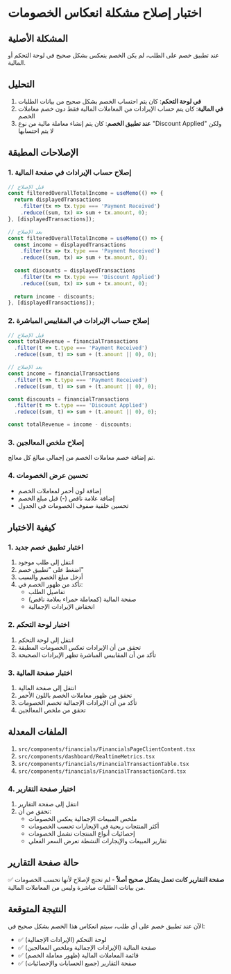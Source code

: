 # اختبار إصلاح مشكلة انعكاس الخصومات

## المشكلة الأصلية
عند تطبيق خصم على الطلب، لم يكن الخصم ينعكس بشكل صحيح في لوحة التحكم أو المالية.

## التحليل
1. **في لوحة التحكم**: كان يتم احتساب الخصم بشكل صحيح من بيانات الطلبات
2. **في المالية**: كان يتم حساب الإيرادات من المعاملات المالية فقط دون خصم معاملات الخصم
3. **عند تطبيق الخصم**: كان يتم إنشاء معاملة مالية من نوع "Discount Applied" ولكن لا يتم احتسابها

## الإصلاحات المطبقة

### 1. إصلاح حساب الإيرادات في صفحة المالية
```typescript
// قبل الإصلاح
const filteredOverallTotalIncome = useMemo(() => {
  return displayedTransactions 
    .filter(tx => tx.type === 'Payment Received')
    .reduce((sum, tx) => sum + tx.amount, 0);
}, [displayedTransactions]);

// بعد الإصلاح
const filteredOverallTotalIncome = useMemo(() => {
  const income = displayedTransactions 
    .filter(tx => tx.type === 'Payment Received')
    .reduce((sum, tx) => sum + tx.amount, 0);
  
  const discounts = displayedTransactions 
    .filter(tx => tx.type === 'Discount Applied')
    .reduce((sum, tx) => sum + tx.amount, 0);
  
  return income - discounts;
}, [displayedTransactions]);
```

### 2. إصلاح حساب الإيرادات في المقاييس المباشرة
```typescript
// قبل الإصلاح
const totalRevenue = financialTransactions
  .filter(t => t.type === 'Payment Received')
  .reduce((sum, t) => sum + (t.amount || 0), 0);

// بعد الإصلاح
const income = financialTransactions
  .filter(t => t.type === 'Payment Received')
  .reduce((sum, t) => sum + (t.amount || 0), 0);

const discounts = financialTransactions
  .filter(t => t.type === 'Discount Applied')
  .reduce((sum, t) => sum + (t.amount || 0), 0);

const totalRevenue = income - discounts;
```

### 3. إصلاح ملخص المعالجين
تم إضافة خصم معاملات الخصم من إجمالي مبالغ كل معالج.

### 4. تحسين عرض الخصومات
- إضافة لون أحمر لمعاملات الخصم
- إضافة علامة ناقص (-) قبل مبلغ الخصم
- تحسين خلفية صفوف الخصومات في الجدول

## كيفية الاختبار

### 1. اختبار تطبيق خصم جديد
1. انتقل إلى طلب موجود
2. اضغط على "تطبيق خصم"
3. أدخل مبلغ الخصم والسبب
4. تأكد من ظهور الخصم في:
   - تفاصيل الطلب
   - صفحة المالية (كمعاملة حمراء بعلامة ناقص)
   - انخفاض الإيرادات الإجمالية

### 2. اختبار لوحة التحكم
1. انتقل إلى لوحة التحكم
2. تحقق من أن الإيرادات تعكس الخصومات المطبقة
3. تأكد من أن المقاييس المباشرة تظهر الإيرادات الصحيحة

### 3. اختبار صفحة المالية
1. انتقل إلى صفحة المالية
2. تحقق من ظهور معاملات الخصم باللون الأحمر
3. تأكد من أن الإيرادات الإجمالية تخصم الخصومات
4. تحقق من ملخص المعالجين

## الملفات المعدلة
1. `src/components/financials/FinancialsPageClientContent.tsx`
2. `src/components/dashboard/RealtimeMetrics.tsx`
3. `src/components/financials/FinancialTransactionTable.tsx`
4. `src/components/financials/FinancialTransactionCard.tsx`

### 4. اختبار صفحة التقارير
1. انتقل إلى صفحة التقارير
2. تحقق من أن:
   - ملخص المبيعات الإجمالية يعكس الخصومات
   - أكثر المنتجات ربحية في الإيجارات تحسب الخصومات
   - إحصائيات أنواع المنتجات تشمل الخصومات
   - تقارير المبيعات والإيجارات النشطة تعرض السعر الفعلي

## حالة صفحة التقارير
✅ **صفحة التقارير كانت تعمل بشكل صحيح أصلاً** - لم تحتج لإصلاح لأنها تحسب الخصومات من بيانات الطلبات مباشرة وليس من المعاملات المالية.

## النتيجة المتوقعة
الآن عند تطبيق خصم على أي طلب، سيتم انعكاس هذا الخصم بشكل صحيح في:
- ✅ لوحة التحكم (الإيرادات الإجمالية)
- ✅ صفحة المالية (الإيرادات الإجمالية وملخص المعالجين)
- ✅ قائمة المعاملات المالية (ظهور معاملة الخصم)
- ✅ صفحة التقارير (جميع الحسابات والإحصائيات)
